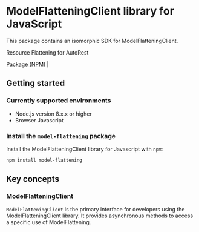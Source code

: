 # ModelFlatteningClient library for JavaScript

This package contains an isomorphic SDK for ModelFlatteningClient.

Resource Flattening for AutoRest

[Package (NPM)](https://www.npmjs.com/package/model-flattening) |

## Getting started

### Currently supported environments

- Node.js version 8.x.x or higher
- Browser Javascript


### Install the `model-flattening` package

Install the ModelFlatteningClient library for Javascript with `npm`:

```bash
npm install model-flattening
```


## Key concepts

### ModelFlatteningClient

`ModelFlatteningClient` is the primary interface for developers using the ModelFlatteningClient library. It provides asynchronous methods to access a specific use of ModelFlattening.